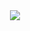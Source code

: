 <div id="header" align="center">
  <img src="https://i.giphy.com/media/v1.Y2lkPTc5MGI3NjExMXo5aWJ5MmpmdXp4cmhkc2FqbWlhbnY2aWphbWJ0YW5obGk1YXRhNCZlcD12MV9pbnRlcm5hbF9naWZfYnlfaWQmY3Q9Zw/LTYT5GTIiAMBa/giphy.gif width="100"/>
</div>
